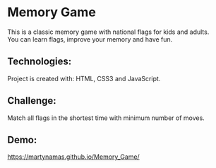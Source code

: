 # Memory Game
This is a classic memory game with national flags for kids and adults.  
You can learn flags, improve your memory and have fun.

## Technologies:
Project is created with: HTML, CSS3 and JavaScript.

## Challenge:
Match all flags in the shortest time with minimum number of moves.

## Demo:
https://martynamas.github.io/Memory_Game/
